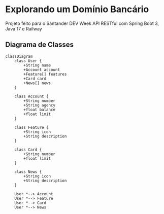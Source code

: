 # Explorando um Domínio Bancário
Projeto feito para o Santander DEV Week
API RESTful com Spring Boot 3, Java 17 e Railway

## Diagrama de Classes

```mermaid
classDiagram
    class User {
        +String name
        +Account account
        +Feature[] features
        +Card card
        +News[] news
    }

    class Account {
        +String number
        +String agency
        +float balance
        +float limit
    }

    class Feature {
        +String icon
        +String description
    }

    class Card {
        +String number
        +float limit
    }

    class News {
        +String icon
        +String description
    }

    User *--> Account
    User *--> Feature
    User *--> Card
    User *--> News
```

